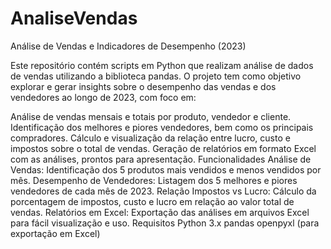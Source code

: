 # AnaliseVendas
Análise de Vendas e Indicadores de Desempenho (2023)

Este repositório contém scripts em Python que realizam análise de dados de vendas utilizando a biblioteca pandas. O projeto tem como objetivo explorar e gerar insights sobre o desempenho das vendas e dos vendedores ao longo de 2023, com foco em:

Análise de vendas mensais e totais por produto, vendedor e cliente.
Identificação dos melhores e piores vendedores, bem como os principais compradores.
Cálculo e visualização da relação entre lucro, custo e impostos sobre o total de vendas.
Geração de relatórios em formato Excel com as análises, prontos para apresentação.
Funcionalidades
Análise de Vendas: Identificação dos 5 produtos mais vendidos e menos vendidos por mês.
Desempenho de Vendedores: Listagem dos 5 melhores e piores vendedores de cada mês de 2023.
Relação Impostos vs Lucro: Cálculo da porcentagem de impostos, custo e lucro em relação ao valor total de vendas.
Relatórios em Excel: Exportação das análises em arquivos Excel para fácil visualização e uso.
Requisitos
Python 3.x
pandas
openpyxl (para exportação em Excel)
